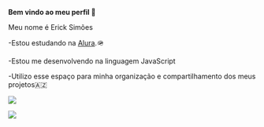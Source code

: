 **Bem vindo ao meu perfil 🌭**

Meu nome é Erick Simões

-Estou estudando na [Alura](https://www.alura.com.br).🪖

-Estou me desenvolvendo na linguagem JavaScript

-Utilizo esse espaço para minha organização e compartilhamento dos meus projetos🇦🇿

![](https://media.tenor.com/grK7jtRobfMAAAAM/grand-theft-auto-carl-johnson.gif)

![](https://media.tenor.com/7os0IUU2QT4AAAAM/cheguei-rodrigo-faro.gif)
